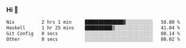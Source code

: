 ### Hi 👋

<!--START_SECTION:waka-->

```txt
Nix          2 hrs 1 min     ██████████████▓░░░░░░░░░░   58.80 %
Haskell      1 hr 25 mins    ██████████▒░░░░░░░░░░░░░░   41.04 %
Git Config   0 secs          ░░░░░░░░░░░░░░░░░░░░░░░░░   00.14 %
Other        0 secs          ░░░░░░░░░░░░░░░░░░░░░░░░░   00.02 %
```

<!--END_SECTION:waka-->
